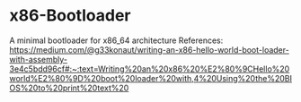 # x86-Bootloader
A minimal bootloader for x86_64 architecture
References: https://medium.com/@g33konaut/writing-an-x86-hello-world-boot-loader-with-assembly-3e4c5bdd96cf#:~:text=Writing%20an%20x86%20%E2%80%9CHello%20world%E2%80%9D%20boot%20loader%20with,4%20Using%20the%20BIOS%20to%20print%20text%20


